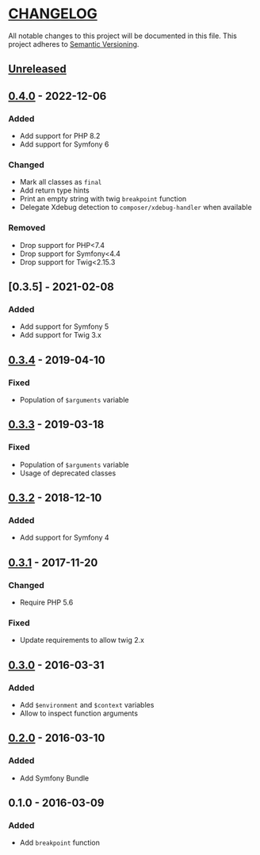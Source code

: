 # [CHANGELOG](http://keepachangelog.com/)
All notable changes to this project will be documented in this file.
This project adheres to [Semantic Versioning](http://semver.org/).

## [Unreleased][unreleased]

## [0.4.0] - 2022-12-06

### Added
- Add support for PHP 8.2
- Add support for Symfony 6

### Changed
- Mark all classes as `final`
- Add return type hints
- Print an empty string with twig `breakpoint` function
- Delegate Xdebug detection to `composer/xdebug-handler` when available

### Removed
- Drop support for PHP<7.4
- Drop support for Symfony<4.4
- Drop support for Twig<2.15.3

## [0.3.5] - 2021-02-08

### Added
- Add support for Symfony 5
- Add support for Twig 3.x


## [0.3.4] - 2019-04-10

### Fixed
- Population of `$arguments` variable


## [0.3.3] - 2019-03-18

### Fixed
- Population of `$arguments` variable
- Usage of deprecated classes


## [0.3.2] - 2018-12-10

### Added
- Add support for Symfony 4

## [0.3.1] - 2017-11-20

### Changed
- Require PHP 5.6

### Fixed
- Update requirements to allow twig 2.x


## [0.3.0] - 2016-03-31

### Added
- Add `$environment` and `$context` variables
- Allow to inspect function arguments


## [0.2.0] - 2016-03-10

### Added
- Add Symfony Bundle


## 0.1.0 - 2016-03-09

### Added
- Add `breakpoint` function


[unreleased]: https://github.com/ajgarlag/AjglBreakpointTwigExtension/compare/0.4.0...master
[0.4.0]: https://github.com/ajgarlag/AjglBreakpointTwigExtension/compare/0.3.5...0.4.0
[0.3.4]: https://github.com/ajgarlag/AjglBreakpointTwigExtension/compare/0.3.4...0.3.5
[0.3.4]: https://github.com/ajgarlag/AjglBreakpointTwigExtension/compare/0.3.3...0.3.4
[0.3.3]: https://github.com/ajgarlag/AjglBreakpointTwigExtension/compare/0.3.2...0.3.3
[0.3.2]: https://github.com/ajgarlag/AjglBreakpointTwigExtension/compare/0.3.1...0.3.2
[0.3.1]: https://github.com/ajgarlag/AjglBreakpointTwigExtension/compare/0.3.0...0.3.1
[0.3.0]: https://github.com/ajgarlag/AjglBreakpointTwigExtension/compare/0.2.0...0.3.0
[0.2.0]: https://github.com/ajgarlag/AjglBreakpointTwigExtension/compare/0.1.0...0.2.0
